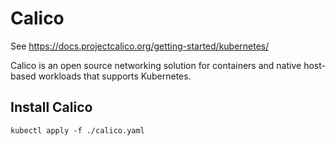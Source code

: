 # Calico

See https://docs.projectcalico.org/getting-started/kubernetes/

Calico is an open source networking solution for containers and native host-based workloads that supports Kubernetes.

## Install Calico

```
kubectl apply -f ./calico.yaml
```
